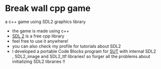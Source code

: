 # Break wall cpp game
a c++ game using SDL2 graphics library
* the game is made using c++ 
* [SDL 2](http://libsdl.org) is a free cpp library
* feel free to use it anywhere!
* you can also check my profile for tutorials about SDL2 
* I developed a portable Code Blocks program for [SUT](http://www.en.sharif.edu) with internal SDL2 , SDL2_image and SDL2_ttf libraries! so forger all the problems about initializing SDL2 libraries !!
